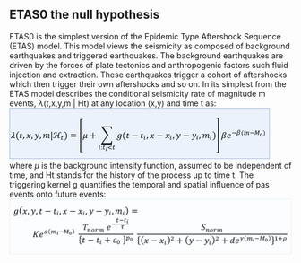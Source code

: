 ## ETAS0 the null hypothesis

ETAS0 is the simplest version of the Epidemic Type Aftershock Sequence (ETAS) model. This model views the seismicity as composed of background earthquakes and triggered earthquakes. The background earthquakes are driven by the forces of plate tectonics and anthropogenic factors such fluid injection and extraction. These earthquakes trigger a cohort of aftershocks which then trigger their own aftershocks and so on. In its simplest from the ETAS model describes the conditional seismicity rate of magnitude m events, $\lambda$(t,x,y,m | Ht) at any location (x,y) and time t as:
![equation](https://raw.githubusercontent.com/RitzVanille/HengillSeismicityForecastingModels/main/ETAS_models/seismicityrate_ETAS0.png)
where $\mu$ is the background intensity function, assumed to be independent of time, and Ht stands for the history of the process up to time t. 
The triggering kernel g quantifies the temporal and spatial influence of pas events onto future events:
![equation](https://raw.githubusercontent.com/RitzVanille/HengillSeismicityForecastingModels/main/ETAS_models/kernel_ETAS0.png)

